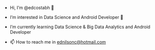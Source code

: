 - Hi, I’m @edcostabh 👋 
- I’m interested in Data Science and Android Developer 👀
- I’m currently learning Data Science & Big Data Analytics and Android Developer

- 📫 How to reach me in ednilsonc@hotmail.com

<!---
EdnilsonCosta/EdnilsonCosta is a ✨ special ✨ repository because its `README.md` (this file) appears on your GitHub profile.
You can click the Preview link to take a look at your changes.
--->
